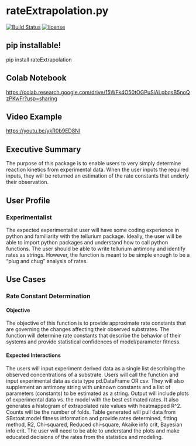 # rateExtrapolation.py
[![Build Status](https://app.travis-ci.com/sarahwaity/rateExtrapolation.svg?branch=main)](https://app.travis-ci.com/sarahwaity/rateExtrapolation)
[![license](https://img.shields.io/github/license/sarahwaity/rateExtrapolation.svg?style=flat-square)](https://github.com/sarahwaity/rateExtrapolation.svg/main/LICENSE)

## pip installable!
pip install rateExtrapolation

## Colab Notebook
https://colab.research.google.com/drive/15WFk4O50tOGPuSiALpbqsB5noQzPKwFr?usp=sharing

## Video Example
https://youtu.be/ykR0b9ED8NI

## Executive Summary
The purpose of this package is to enable users to very simply determine reaction kinetics from experimental data. When the user inputs the required inputs, they will be returned an estimation of the rate constants that underly their observation. 


## User Profile
### Experimentalist
The expected experimentalist user will have some coding experience in python and familiarity with the tellurium package. Ideally, the user will be able to import python packages and understand how to call python functions. The user should be able to write tellurium antimony and identify rates as strings. However, the function is meant to be simple enough to be a “plug and chug” analysis of rates. 


## Use Cases
### Rate Constant Determination
#### Objective
The objective of this function is to provide approximate rate constants that are governing the changes affecting their observed substrates. The function will determine rate constants that describe the behavior of their systems and provide statistical confidences of model/parameter fitness.  
#### Expected Interactions
The users will input experiment derived data as a single list describing the observed concentrations of a substrate. Users will call the function and input experimental data as data type pd.DataFrame OR csv. They will also supplement an antimony string with unknown constants and a list of parameters (constants) to be estimated as a string. Output will include plots of experimental data vs. the model with the best estimated rates. It also generates a histogram of extrapolated rate values with heatmapped R^2. Counts will be the number of folds.  Table generated will pull data from SBstoat model fitness information and provide rates determined, fitting method, R2,  Chi-squared, Reduced chi-square, Akaike info crit, Bayesian info crit. The user will need to be able to understand the plots and make educated decisions of the rates from the statistics and modeling. 
